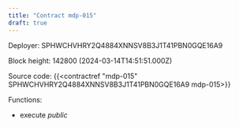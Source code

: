 ```yaml
---
title: "Contract mdp-015"
draft: true
---
```

Deployer: SPHWCHVHRY2Q4884XNNSV8B3J1T41PBN0GQE16A9


 



Block height: 142800 (2024-03-14T14:51:51.000Z)

Source code: {{<contractref "mdp-015" SPHWCHVHRY2Q4884XNNSV8B3J1T41PBN0GQE16A9 mdp-015>}}

Functions:

* execute _public_
